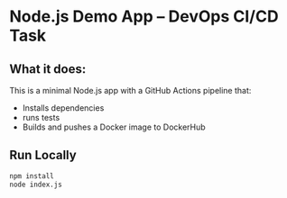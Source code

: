 # Node.js Demo App – DevOps CI/CD Task

## What it does:
This is a minimal Node.js app with a GitHub Actions pipeline that:
- Installs dependencies
- runs tests
- Builds and pushes a Docker image to DockerHub

## Run Locally

```bash
npm install
node index.js
